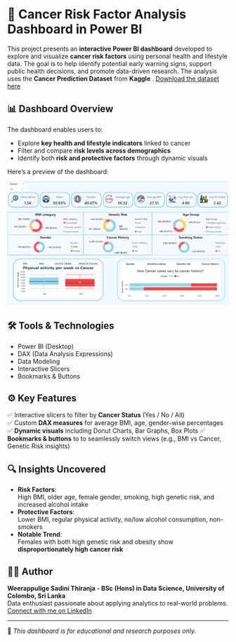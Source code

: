 # 🎯 Cancer Risk Factor Analysis Dashboard in Power BI

This project presents an **interactive Power BI dashboard** developed to explore and visualize **cancer risk factors** using personal health and lifestyle data. The goal is to help identify potential early warning signs, support public health decisions, and promote data-driven research.
The analysis uses the **Cancer Prediction Dataset** from **Kaggle** .
[Download the dataset here](https://www.kaggle.com/datasets/rabieelkharoua/cancer-prediction-dataset)

## 📊 Dashboard Overview

The dashboard enables users to:
- Explore **key health and lifestyle indicators** linked to cancer
- Filter and compare **risk levels across demographics**
- Identify both **risk and protective factors** through dynamic visuals


Here’s a preview of the dashboard:

![Dashboard Overview](cancer_risk_visualization.png)

## 🛠️ Tools & Technologies
- Power BI (Desktop)
- DAX (Data Analysis Expressions)
- Data Modeling
- Interactive Slicers
- Bookmarks & Buttons

## ⚙️ Key Features
✅ Interactive slicers to filter by **Cancer Status** (Yes / No / All)  
✅ Custom **DAX measures** for average BMI, age, gender-wise percentages  
✅ **Dynamic visuals** including Donut Charts, Bar Graphs, Box Plots
✅ **Bookmarks & buttons** to to seamlessly switch views (e.g., BMI vs Cancer, Genetic Risk insights)  
 
## 🔍 Insights Uncovered

- **Risk Factors**:  
  High BMI, older age, female gender, smoking, high genetic risk, and increased alcohol intake  
- **Protective Factors**:  
  Lower BMI, regular physical activity, no/low alcohol consumption, non-smokers  
- **Notable Trend**:  
  Females with both high genetic risk and obesity show **disproportionately high cancer risk**

## 👩‍💻 Author

**Weerappulige Sadini Thiranja - BSc (Hons) in Data Science, University of Colombo, Sri Lanka**  
Data enthusiast passionate about applying analytics to real-world problems.  
[Connect with me on LinkedIn](https://www.linkedin.com/in/sadini-thiranja-b028662a1/)

---

📌 *This dashboard is for educational and research purposes only.*
